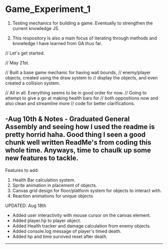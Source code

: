 # Game_Experiment_1
1. Testing mechanics for building a game. Eventually to strengthen the current knowledge JS.

2. This respository is also a main focus of iterating through methods and knowledge I have learned from GA thus far.

// Let's get started.

// May 21st. 


// Built a base game mechanic for having wall bounds,
// enemy/player objects, created using the draw system to 
// display the objects, and even created a collision system.

// All in all. Everything seems to be in good order for now.
// Going to attempt to give a go at making health bars for 
// both oppositions now and also clean and streamline more 
// code for better clarifications.

-Aug 10th & Notes - 
Graduated General Assembly and seeing how I used the readme is pretty horrid haha. Good thing I seen a good chunk well written ReadMe's from coding this whole time. 
Anyways, time to chaulk up some new features to tackle.
----------------------------------------------------------

Features to add:

1. Health Bar calculation system.
2. Sprite animation in placement of objects.
3. Canvas grid design for floor/platform system for objects to interact with.
4. Reaction animations for unique objects

UPDATED: Aug 18th 

- Added user interactivity with mouse cursor on the canvas element.
- Added player.hp to player object.
- Added Health tracker and damage calculation from enemy objects.
- Added console.log message of player's timed death.
- Added hp and time survived reset after death.

----------------------------------------------------------

